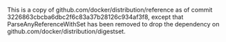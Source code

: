 This is a copy of github.com/docker/distribution/reference as of commit 3226863cbcba6dbc2f6c83a37b28126c934af3f8,
except that ParseAnyReferenceWithSet has been removed to drop the dependency on github.com/docker/distribution/digestset.
